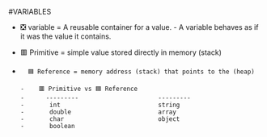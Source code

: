 #VARIABLES
  -  ❎ variable = A reusable container for a value.
    -    A variable behaves as if it was the value it contains.

  -    🟥 Primitive = simple value stored directly in memory (stack)
  -       🟦 Reference = memory address (stack) that points to the (heap)

        -    🟥 Primitive vs 🟦 Reference
        -      ---------                      ---------
        -       int                           string
        -       double                        array
        -       char                          object
        -       boolean